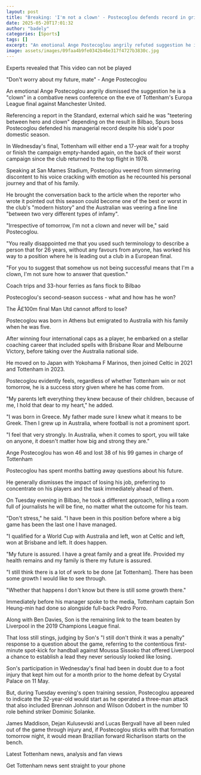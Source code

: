 ```yaml
---
layout: post
title: "Breaking: 'I'm not a clown' - Postecoglou defends record in gripping media conference"
date: 2025-05-20T17:01:32
author: "badely"
categories: [Sports]
tags: []
excerpt: "An emotional Ange Postecoglou angrily refuted suggestion he is a 'clown' in a combative news conference on the eve of Tottenham's Europa League final "
image: assets/images/09faa4b9fe0342b46e317f4727b3830c.jpg
---
```


Experts revealed that This video can not be played

"Don't worry about my future, mate" - Ange Postecoglou

An emotional Ange Postecoglou angrily dismissed the suggestion he is a "clown" in a combative news conference on the eve of Tottenham's Europa League final against Manchester United.

Referencing a report in the Standard, external which said he was "teetering between hero and clown" depending on the result in Bilbao, Spurs boss Postecoglou defended his managerial record despite his side's poor domestic season.

In Wednesday's final, Tottenham will either end a 17-year wait for a trophy or finish the campaign empty-handed again, on the back of their worst campaign since the club returned to the top flight in 1978.

Speaking at San Mames Stadium, Postecoglou veered from simmering discontent to his voice cracking with emotion as he recounted his personal journey and that of his family.

He brought the conversation back to the article when the reporter who wrote it pointed out this season could become one of the best or worst in the club's "modern history" and the Australian was veering a fine line "between two very different types of infamy".

"Irrespective of tomorrow, I'm not a clown and never will be," said Postecoglou.

"You really disappointed me that you used such terminology to describe a person that for 26 years, without any favours from anyone, has worked his way to a position where he is leading out a club in a European final.

"For you to suggest that somehow us not being successful means that I'm a clown, I'm not sure how to answer that question."

Coach trips and 33-hour ferries as fans flock to Bilbao

Postecoglou's second-season success - what and how has he won?

The Â£100m final Man Utd cannot afford to lose?

Postecoglou was born in Athens but emigrated to Australia with his family when he was five.

After winning four international caps as a player, he embarked on a stellar coaching career that included spells with Brisbane Roar and Melbourne Victory, before taking over the Australia national side. 

He moved on to Japan with Yokohama F Marinos, then joined Celtic in 2021 and Tottenham in 2023.

Postecoglou evidently feels, regardless of whether Tottenham win or not tomorrow, he is a success story given where he has come from.

"My parents left everything they knew because of their children, because of me, I hold that dear to my heart," he added.

"I was born in Greece. My father made sure I knew what it means to be Greek. Then I grew up in Australia, where football is not a prominent sport.

"I feel that very strongly. In Australia, when it comes to sport, you will take on anyone, it doesn't matter how big and strong they are."

Ange Postecoglou has won 46 and lost 38 of his 99 games in charge of Tottenham

Postecoglou has spent months batting away questions about his future.

He generally dismisses the impact of losing his job, preferring to concentrate on his players and the task immediately ahead of them.

On Tuesday evening in Bilbao, he took a different approach, telling a room full of journalists he will be fine, no matter what the outcome for his team.

"Don't stress," he said. "I have been in this position before where a big game has been the last one I have managed. 

"I qualified for a World Cup with Australia and left, won at Celtic and left, won at Brisbane and left. It does happen.

"My future is assured. I have a great family and a great life. Provided my health remains and my family is there my future is assured.

"I still think there is a lot of work to be done [at Tottenham]. There has been some growth I would like to see through.

"Whether that happens I don't know but there is still some growth there."

Immediately before his manager spoke to the media, Tottenham captain Son Heung-min had done so alongside full-back Pedro Porro.

Along with Ben Davies, Son is the remaining link to the team beaten by Liverpool in the 2019 Champions League final.

That loss still stings, judging by Son's "I still don't think it was a penalty" response to a question about the game, referring to the contentious first-minute spot-kick for handball against Moussa Sissoko that offered Liverpool a chance to establish a lead they never seriously looked like losing.

Son's participation in Wednesday's final had been in doubt due to a foot injury that kept him out for a month prior to the home defeat by Crystal Palace on 11 May.

But, during Tuesday evening's open training session, Postecoglou appeared to indicate the 32-year-old would start as he operated a three-man attack that also included Brennan Johnson and Wilson Odobert in the number 10 role behind striker Dominic Solanke.

James Maddison, Dejan Kulusevski and Lucas Bergvall have all been ruled out of the game through injury and, if Postecoglou sticks with that formation tomorrow night, it would mean Brazilian forward Richarlison starts on the bench.

Latest Tottenham news, analysis and fan views

Get Tottenham news sent straight to your phone

